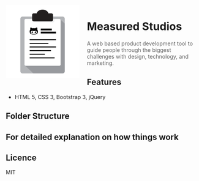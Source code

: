 <img src="project-logo.png" align="left" width="192px" height="192px"/>
<img align="left" width="0" height="192px" hspace="10"/>

# Measured Studios

> A web based product development tool to guide people through the biggest challenges with design, technology, and marketing.

## Features
* HTML 5, CSS 3, Bootstrap 3, jQuery

## Folder Structure

## For detailed explanation on how things work

## Licence
MIT
